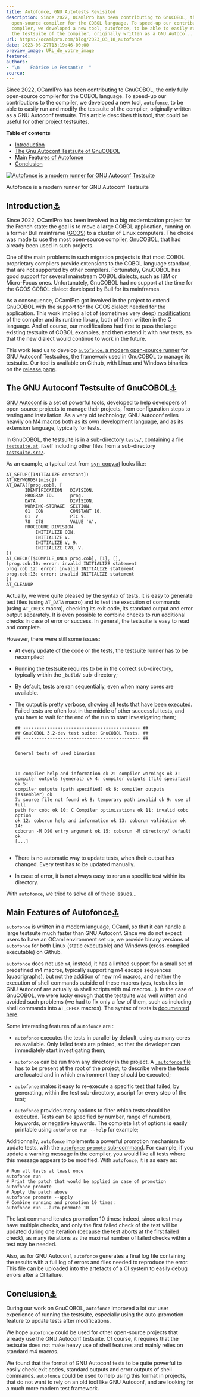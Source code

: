 ```yaml
---
title: Autofonce, GNU Autotests Revisited
description: Since 2022, OCamlPro has been contributing to GnuCOBOL, the only fully
  open-source compiler for the COBOL language. To speed-up our contributions to the
  compiler, we developed a new tool, autofonce, to be able to easily run and modify
  the testsuite of the compiler, originally written as a GNU Autoco...
url: https://ocamlpro.com/blog/2023_03_18_autofonce
date: 2023-06-27T13:19:46-00:00
preview_image: URL_de_votre_image
featured:
authors:
- "\n    Fabrice Le Fessant\n  "
source:
---
```


<p></p>
<p>Since 2022, OCamlPro has been contributing to GnuCOBOL, the only fully
open-source compiler for the COBOL language. To speed-up our
contributions to the compiler, we developed a new tool, <code>autofonce</code>,
to be able to easily run and modify the testsuite of the compiler,
originally written as a GNU Autoconf testsuite. This article describes
this tool, that could be useful for other project testsuites.</p>
<p></p><div>
<strong>Table of contents</strong>
<ul>
<li><a href="https://ocamlpro.com/blog/feed#introduction">Introduction</a>
</li>
<li><a href="https://ocamlpro.com/blog/feed#gnucobol">The Gnu Autoconf Testsuite of GnuCOBOL</a>
</li>
<li><a href="https://ocamlpro.com/blog/feed#autofonce">Main Features of Autofonce</a>
</li>
<li><a href="https://ocamlpro.com/blog/feed#conclusion">Conclusion</a>

</li>
</ul>
<p>
</p><div class="figure">
  <p>
    <a href="https://ocamlpro.com/blog/assets/img/autofonce-2023.png">
      <img src="https://ocamlpro.com/blog/assets/img/autofonce-2023.png" alt="Autofonce is a modern runner for GNU Autoconf Testsuite"/>
    </a>
    </p><div class="caption">
      Autofonce is a modern runner for GNU Autoconf Testsuite
    </div>
  
</div>

<h2>
<a class="anchor"></a>Introduction<a href="https://ocamlpro.com/blog/feed#introduction">&#9875;</a>
          </h2>
<p>Since 2022, OCamlPro has been involved in a big modernization project
for the French state: the goal is to move a large COBOL application,
running on a former Bull mainframe
(<a href="https://fr.wikipedia.org/wiki/General_Comprehensive_Operating_System">GCOS</a>)
to a cluster of Linux computers. The choice was made to use the most
open-source compiler, <a href="https://gnucobol.sourceforge.io/">GnuCOBOL</a>,
that had already been used in such projects.</p>
<p>One of the main problems in such migration projects is that most COBOL
proprietary compilers provide extensions to the COBOL language
standard, that are not supported by other compilers. Fortunately,
GnuCOBOL has good support for several mainstream COBOL dialects, such
as IBM or Micro-Focus ones. Unfortunately, GnuCOBOL had no support at
the time for the GCOS COBOL dialect developed by Bull for its
mainframes.</p>
<p>As a consequence, OCamlPro got involved in the project to extend
GnuCOBOL with the support for the GCOS dialect needed for the
application. This work implied a lot of (sometimes very deep)
<a href="https://github.com/OCamlPro/gnucobol/pulls?q=is:pr%20is:closed">modifications</a>
of the compiler and its runtime library, both of them written in the C
language. And of course, our modifications had first to pass the large
existing testsuite of COBOL examples, and then extend it with new
tests, so that the new dialect would continue to work in the future.</p>
<p>This work lead us to develop <a href="https://github.com/OCamlPro/autofonce"><code>autofonce</code>, a modern open-source
runner</a> for GNU Autoconf
Testsuites, the framework used in GnuCOBOL to manage its
testsuite. Our tool is available on Github, with Linux and Windows
binaries on the <a href="https://github.com/OCamlPro/autofonce/releases">release page</a>.</p>
<h2>
<a class="anchor"></a>The GNU Autoconf Testsuite of GnuCOBOL<a href="https://ocamlpro.com/blog/feed#gnucobol">&#9875;</a>
          </h2>
<p><a href="https://www.gnu.org/software/autoconf/">GNU Autoconf</a> is a set of
powerful tools, developed to help developers of open-source projects
to manage their projects, from configuration steps to testing and
installation. As a very old technology, GNU Autoconf relies heavily on
<a href="https://www.gnu.org/software/m4/manual/m4.html">M4 macros</a> both as
its own development language, and as its extension language, typically
for tests.</p>
<p>In GnuCOBOL, the testsuite is in a <a href="https://github.com/OCamlPro/gnucobol/tree/gcos4gnucobol-3.x/tests">sub-directory <code>tests/</code></a>, containing
a file <a href="https://github.com/OCamlPro/gnucobol/blob/gcos4gnucobol-3.x/tests/testsuite.at"><code>testsuite.at</code></a>, itself including other files from a
sub-directory <a href="https://github.com/OCamlPro/gnucobol/blob/gcos4gnucobol-3.x/tests/testsuite.src"><code>testsuite.src/</code></a>.</p>
<p>As an example, a typical test from <a href="https://github.com/OCamlPro/gnucobol/blob/gcos4gnucobol-3.x/tests/testsuite.src/syn_misc.at">syn_copy.at</a> looks like:</p>
<pre><code class="language-COBOL">AT_SETUP([INITIALIZE constant])
AT_KEYWORDS([misc])
AT_DATA([prog.cob], [
       IDENTIFICATION   DIVISION.
       PROGRAM-ID.      prog.
       DATA             DIVISION.
       WORKING-STORAGE  SECTION.
       01  CON          CONSTANT 10.
       01  V            PIC 9.
       78  C78          VALUE 'A'.
       PROCEDURE DIVISION.
           INITIALIZE CON.
           INITIALIZE V.
           INITIALIZE V, 9.
           INITIALIZE C78, V.
])
AT_CHECK([$COMPILE_ONLY prog.cob], [1], [],
[prog.cob:10: error: invalid INITIALIZE statement
prog.cob:12: error: invalid INITIALIZE statement
prog.cob:13: error: invalid INITIALIZE statement
])
AT_CLEANUP
</code></pre>
<p>Actually, we were quite pleased by the syntax of tests, it is easy to
generate test files (using <code>AT_DATA</code> macro) and to test the execution
of commands (using <code>AT_CHECK</code> macro), checking its exit code, its
standard output and error output separately. It is even possible to
combine checks to run additional checks in case of error or
success. In general, the testsuite is easy to read and complete.</p>
<p>However, there were still some issues:</p>
<ul>
<li>
<p>At every update of the code or the tests, the testsuite runner has to be recompiled;</p>
</li>
<li>
<p>Running the testsuite requires to be in the correct sub-directory,
typically within the <code>_build/</code> sub-directory;</p>
</li>
<li>
<p>By default, tests are ran sequentially, even when many cores are available.</p>
</li>
<li>
<p>The output is pretty verbose, showing all tests that have been executed. Failed tests are often lost in the middle of other successful tests, and you have to wait for the end of the run to start investigating them;</p>
<pre><code class="language-shell">## -------------------------------------------- ##
## GnuCOBOL 3.2-dev test suite: GnuCOBOL Tests. ##
## -------------------------------------------- ##
  
General tests of used binaries
  
  1: compiler help and information                   ok
  2: compiler warnings                               ok
  3: compiler outputs (general)                      ok
  4: compiler outputs (file specified)               ok
  5: compiler outputs (path specified)               ok
  6: compiler outputs (assembler)                    ok
  7: source file not found                           ok
  8: temporary path invalid                          ok
  9: use of full path for cobc                       ok
 10: C Compiler optimizations                        ok
 11: invalid cobc option                             ok
 12: cobcrun help and information                    ok
 13: cobcrun validation                              ok
 14: cobcrun -M DSO entry argument                   ok
 15: cobcrun -M directory/ default                   ok
 [...]
</code></pre>
</li>
<li>
<p>There is no automatic way to update tests, when their output has changed.
Every test has to be updated manually.</p>
</li>
<li>
<p>In case of error, it is not always easy to rerun a specific test
within its directory.</p>
</li>
</ul>
<p>With <code>autofonce</code>, we tried to solve all of these issues...</p>
<h2>
<a class="anchor"></a>Main Features of Autofonce<a href="https://ocamlpro.com/blog/feed#autofonce">&#9875;</a>
          </h2>
<p><code>autofonce</code> is written in a modern language, OCaml, so that it can
handle a large testsuite much faster than GNU Autoconf. Since we do
not expect users to have an OCaml environment set up, we provide
binary versions of <code>autofonce</code> for both Linux (static executable) and
Windows (cross-compiled executable) on Github.</p>
<p><code>autofonce</code> does not use <code>m4</code>, instead, it has a limited support for a
small set of predefined m4 macros, typically supporting m4 escape
sequences (quadrigraphs), but not the addition of new m4 macros, and
neither the execution of shell commands outside of these macros (yes,
testsuites in GNU Autoconf are actually <code>sh</code> shell scripts with m4
macros...). In the case of GnuCOBOL, we were lucky enough that the
testsuite was well written and avoided such problems (we had to fix
only a few of them, such as including shell commands into <code>AT_CHECK</code>
macros). The syntax of tests is <a href="https://ocamlpro.github.io/autofonce/sphinx/format.html">documented here</a>.</p>
<p>Some interesting features of <code>autofonce</code> are :</p>
<ul>
<li>
<p><code>autofonce</code> executes the tests in parallel by default, using as many
cores as available. Only failed tests are printed, so that the
developer can immediately start investigating them;</p>
</li>
<li>
<p><code>autofonce</code> can be run from any directory in the project. A
<a href="https://github.com/OCamlPro/gnucobol/blob/gcos4gnucobol-3.x/.autofonce"><code>.autofonce</code> file</a> has to be present at the root of the project, to
describe where the tests are located and in which environment they
should be executed;</p>
</li>
<li>
<p><code>autofonce</code> makes it easy to re-execute a specific test that failed,
by generating, within the test sub-directory, a script for every
step of the test;</p>
</li>
<li>
<p><code>autofonce</code> provides many options to filter which tests should be
executed. Tests can be specified by number, range of numbers,
keywords, or negative keywords. The complete list of options is
easily printable using <code>autofonce run --help</code> for example;</p>
</li>
</ul>
<p>Additionnally, <code>autofonce</code> implements a powerful promotion mechanism
to update tests, with the <a href="https://ocamlpro.github.io/autofonce/sphinx/commands.html#autofonce-promote"><code>autofonce promote</code>
sub-command</a>. For
example, if you update a warning message in the compiler, you would
like all tests where this message appears to be modified.  With
<code>autofonce</code>, it is as easy as:</p>
<pre><code class="language-shell"># Run all tests at least once
autofonce run
# Print the patch that would be applied in case of promotion
autofonce promote
# Apply the patch above
autofonce promote --apply
# Combine running and promotion 10 times:
autofonce run --auto-promote 10
</code></pre>
<p>The last command iterates promotion 10 times: indeed, since a test may
have multiple checks, and only the first failed check of the test will
be updated during one iteration (because the test aborts at the first
failed check), as many iterations as the maximal number of failed
checks within a test may be needed.</p>
<p>Also, as for GNU Autoconf, <code>autofonce</code> generates a final log file containing the results with a full log of errors and files needed to reproduce the error. This file can be uploaded into the artefacts of a CI system to easily debug errors after a CI failure.</p>
<h2>
<a class="anchor"></a>Conclusion<a href="https://ocamlpro.com/blog/feed#conclusion">&#9875;</a>
          </h2>
<p>During our work on GnuCOBOL, <code>autofonce</code> improved a lot our user
experience of running the testsuite, especially using the
auto-promotion feature to update tests after modifications.</p>
<p>We hope <code>autofonce</code> could be used for other open-source projects that
already use the GNU Autoconf testsuite. Of course, it requires that
the testsuite does not make heavy use of shell features and mainly
relies on standard m4 macros.</p>
<p>We found that the format of GNU Autoconf tests to be quite powerful to
easily check exit codes, standard outputs and error outputs of shell
commands. <code>autofonce</code> could be used to help using this format in
projects, that do not want to rely on an old tool like GNU Autoconf,
and are looking for a much more modern test framework.</p>
</div>

